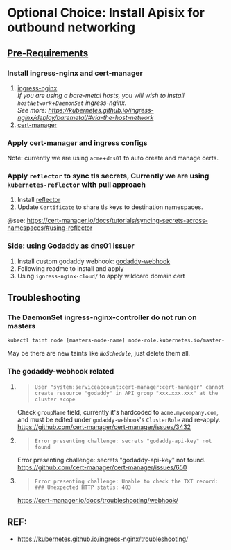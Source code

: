 # Optional Choice: Install Apisix for outbound networking

## [Pre-Requirements](../../README.md)

### Install ingress-nginx and cert-manager
1. [ingress-nginx](https://kubernetes.github.io/ingress-nginx/deploy/)  
 *If you are using a bare-metal hosts, you will wish to install `hostNetwork`+`DaemonSet` ingress-nginx.*  
 *See more: https://kubernetes.github.io/ingress-nginx/deploy/baremetal/#via-the-host-network*
2. [cert-manager](https://cert-manager.io/)

### Apply cert-manager and ingress configs
Note: currently we are using `acme`+`dns01` to auto create and manage certs.

### Apply `reflector` to sync tls secrets, Currently we are using `kubernetes-reflector` with pull approach
1. Install [reflector](https://github.com/emberstack/kubernetes-reflector)
2. Update `Certificate` to share tls keys to destination namespaces.

@see: https://cert-manager.io/docs/tutorials/syncing-secrets-across-namespaces/#using-reflector

### Side: using Godaddy as dns01 issuer
1. Install custom godaddy webhook: [godaddy-webhook](https://github.com/snowdrop/godaddy-webhook)
2. Following readme to install and apply
3. Using `ignress-nginx-cloud/` to apply wildcard domain cert

## Troubleshooting

### The **DaemonSet** ingress-nginx-controller do not run on masters
```shell
kubectl taint node [masters-node-name] node-role.kubernetes.io/master-
```
May be there are new taints like *`NoSchedule`*, just delete them all. 

### The **godaddy-webhook** related
1. > `User "system:serviceaccount:cert-manager:cert-manager" cannot create resource "godaddy" in API group "xxx.xxx.xxx" at the cluster scope`

    Check `groupName` field, currently it's hardcoded to `acme.mycompany.com`, and must be edited under `godaddy-webhook`'s `ClusterRole` and re-apply. https://github.com/cert-manager/cert-manager/issues/3432

2. > `Error presenting challenge: secrets "godaddy-api-key" not found`

    Error presenting challenge: secrets "godaddy-api-key" not found. https://github.com/cert-manager/cert-manager/issues/650

3. > `Error presenting challenge: Unable to check the TXT record: ### Unexpected HTTP status: 403`

    https://cert-manager.io/docs/troubleshooting/webhook/

## REF:

* https://kubernetes.github.io/ingress-nginx/troubleshooting/

